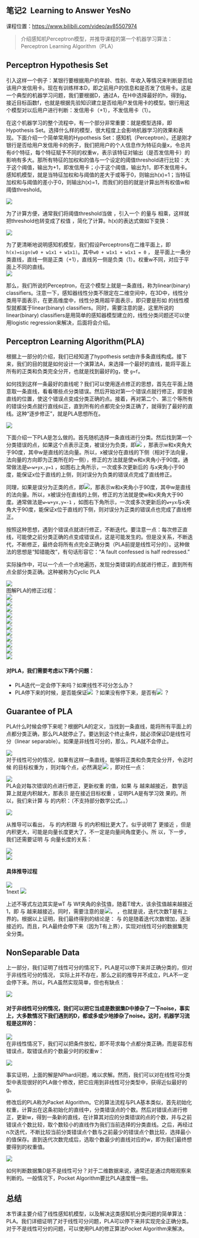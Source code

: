 ## 笔记2 ­­ Learning to Answer Yes­No
课程位置：https://www.bilibili.com/video/av85507974

> 介绍感知机Perceptron模型，并推导课程的第一个机器学习算法：Perceptron Learning Algorithm（PLA）

## Perceptron Hypothesis Set

引入这样一个例子：某银行要根据用户的年龄、性别、年收入等情况来判断是否给该用户发信用卡。现在有训练样本D，即之前用户的信息和是否发了信用卡。这是一个典型的机器学习问题，我们要根据D，通过A，在H中选择最好的h，得到g，接近目标函数f，也就是根据先验知识建立是否给用户发信用卡的模型。银行用这个模型对以后用户进行判断：发信用卡（+1），不发信用卡（­1）。  

在这个机器学习的整个流程中，有一个部分非常重要：就是模型选择，即Hypothesis Set。选择什么样的模型，很大程度上会影响机器学习的效果和表现。下面介绍一个简单常用的Hypothesis Set：感知机（Perceptron）。还是刚才银行是否给用户发信用卡的例子，我们把用户的个人信息作为特征向量x，令总共有d个特征，每个特征赋予不同的权重w，表示该特征对输出（是否发信用卡）的影响有多大。那所有特征的加权和的值与一个设定的阈值threshold进行比较：大于这个阈值，输出为+1，即发信用卡；小于这个阈值，输出为­1，即不发信用卡。感知机模型，就是当特征加权和与阈值的差大于或等于0，则输出h(x)=1；当特征加权和与阈值的差小于0，则输出h(x)=­1，而我们的目的就是计算出所有权值w和阈值threshold。  

![](assets/markdown-img-paste-20200313155917944.png)  

为了计算方便，通常我们将阈值threshold当做 ，引入一个 的量与 相乘，这样就把threshold也转变成了权值 ，简化了计算。h(x)的表达式做如下变换：  

![](assets/markdown-img-paste-20200313160005183.png)  

为了更清晰地说明感知机模型，我们假设Perceptrons在二维平面上，即`h(x)=sign(w0 + w1x1 + w1x1)`。其中`w0 + w1x1 + w1x1 = 0` ， 是平面上一条分类直线，直线一侧是正类（+1），直线另一侧是负类（­1）。权重w不同，对应于平面上不同的直线。  
![](assets/markdown-img-paste-2020031316034206.png)  

那么，我们所说的Perceptron，在这个模型上就是一条直线，称为linear(binary) classifiers。注意一下，感知器线性分类不限定在二维空间中，在3D中，线性分类用平面表示，在更高维度中，线性分类用超平面表示，即只要是形如 的线性模型就都属于linear(binary) classifiers。同时，需要注意的是，这里所说的linear(binary) classifiers是用简单的感知器模型建立的，线性分类问题还可以使用logistic regression来解决，后面将会介绍。  

## Perceptron Learning Algorithm(PLA)  

根据上一部分的介绍，我们已经知道了hypothesis set由许多条直线构成。接下来，我们的目的就是如何设计一个演算法A，来选择一个最好的直线，能将平面上所有的正类和负类完全分开，也就是找到最好的g，使 `g≈f`。  

如何找到这样一条最好的直线呢？我们可以使用逐点修正的思想，首先在平面上随意取一条直线，看看哪些点分类错误。然后开始对第一个错误点就行修正，即变换直线的位置，使这个错误点变成分类正确的点。接着，再对第二个、第三个等所有的错误分类点就行直线纠正，直到所有的点都完全分类正确了，就得到了最好的直线。这种“逐步修正”，就是PLA思想所在。  

![](assets/markdown-img-paste-20200313160648529.png)  

下面介绍一下PLA是怎么做的。首先随机选择一条直线进行分类。然后找到第一个分类错误的点，如果这个点表示正类，被误分为负类，即![](assets/markdown-img-paste-20200313162145932.png) ，那表示w和x夹角大于90度，其中w是直线的法向量。所以，x被误分在直线的下侧（相对于法向量，法向量的方向即为正类所在的一侧），修正的方法就是使w和x夹角小于90度。通常做法是`w←w+yx,y=1` ，如图右上角所示，一次或多次更新后的 与x夹角小于90度，能保证x位于直线的上侧，则对误分为负类的错误点完成了直线修正。  


同理，如果是误分为正类的点，即![](assets/markdown-img-paste-20200313162121653.png)，那表示w和x夹角小于90度，其中w是直线的法向量。所以，x被误分在直线的上侧，修正的方法就是使w和x夹角大于90度。通常做法是`w←w+yx,y=-1` ，如图右下角所示，一次或多次更新后的`w+yx`与x夹角大于90度，能保证x位于直线的下侧，则对误分为正类的错误点也完成了直线修正。  


按照这种思想，遇到个错误点就进行修正，不断迭代。要注意一点：每次修正直线，可能使之前分类正确的点变成错误点，这是可能发生的。但是没关系，不断迭代，不断修正，最终会将所有点完全正确分类（PLA前提是线性可分的）。这种做法的思想是“知错能改”，有句话形容它：“A fault confessed is half redressed.”  


实际操作中，可以一个点一个点地遍历，发现分类错误的点就进行修正，直到所有点全部分类正确。这种被称为Cyclic PLA  

![](assets/markdown-img-paste-2020031316215878.png)   
图解PLA的修正过程：  
![](assets/markdown-img-paste-20200313162240158.png)  
![](assets/markdown-img-paste-20200313162252646.png)  
![](assets/markdown-img-paste-20200313162306390.png)  
![](assets/markdown-img-paste-20200313162314349.png)  
![](assets/markdown-img-paste-20200313162329351.png)  
![](assets/markdown-img-paste-20200313162335869.png)  
![](assets/markdown-img-paste-20200313162347207.png)  
![](assets/markdown-img-paste-20200313162353676.png)  
![](assets/markdown-img-paste-20200313162402574.png)  
![](assets/markdown-img-paste-2020031316240921.png)  
![](assets/markdown-img-paste-20200313162417621.png)  

#### 对PLA，我们需要考虑以下两个问题：  
- PLA迭代一定会停下来吗？如果线性不可分怎么办？
- PLA停下来的时候，是否能保证![](assets/markdown-img-paste-2020031316251120.png) ？如果没有停下来，是否有![](assets/markdown-img-paste-20200313162513766.png) ？  

## Guarantee of PLA

PLA什么时候会停下来呢？根据PLA的定义，当找到一条直线，能将所有平面上的点都分类正确，那么PLA就停止了。要达到这个终止条件，就必须保证D是线性可分（linear separable）。如果是非线性可分的，那么，PLA就不会停止。  

![](assets/markdown-img-paste-20200313162656204.png)  
对于线性可分的情况，如果有这样一条直线，能够将正类和负类完全分开，令这时候
的目标权重为 ，则对每个点，必然满足![](assets/markdown-img-paste-20200313162725283.png) ，即对任一点：  

![](assets/markdown-img-paste-20200313162737877.png)  
PLA会对每次错误的点进行修正，更新权重 的值，如果 与 越来越接近，
数学运算上就是内积越大，那表示 是在接近目标权重 ，证明PLA是有学习效
果的。所以，我们来计算 与 的内积：（不支持部分数学公式。。）  

![](assets/markdown-img-paste-2020031316284936.png)  

从推导可以看出， 与 的内积跟 与 的内积相比更大了。似乎说明了
更接近 ，但是内积更大，可能是向量长度更大了，不一定是向量间角度更小。所
以，下一步，我们还需要证明 与 向量长度的关系：

![](assets/markdown-img-paste-20200313162910395.png)  
![](assets/markdown-img-paste-20200313162950141.png)  

#### 具体推导过程

![](assets/markdown-img-paste-20200313163016396.png)  
1next
![](assets/markdown-img-paste-20200313163032738.png)  

上述不等式左边其实是wT 与 Wf夹角的余弦值，随着T增大，该余弦值越来越接近1，即 与 越来越接近。同时，需要注意的是![](assets/markdown-img-paste-20200313163135228.png)， ，也就是说，迭代次数T是有上界的。根据以上证明，我们最终得到的结论是： 与 的是随着迭代次数增加，逐渐接近的。而且，PLA最终会停下来（因为T有上界），实现对线性可分的数据集完全分类。

## Non­Separable Data

上一部分，我们证明了线性可分的情况下，PLA是可以停下来并正确分类的，但对于非线性可分的情况， 实际上并不存在，那么之前的推导并不成立，PLA不一定会停下来。所以，PLA虽然实现简单，但也有缺点：

![](assets/markdown-img-paste-20200313163247495.png)  

#### 对于非线性可分的情况，我们可以把它当成是数据集D中掺杂了一下noise，事实上，大多数情况下我们遇到的D，都或多或少地掺杂了noise。这时，机器学习流程是这样的：

![](assets/markdown-img-paste-20200313163321149.png)  
在非线性情况下，我们可以把条件放松，即不苛求每个点都分类正确，而是容忍有错误点，取错误点的个数最少时的权重w：

![](assets/markdown-img-paste-20200313163344552.png)  

事实证明，上面的解是NP­hard问题，难以求解。然而，我们可以对在线性可分类型中表现很好的PLA做个修改，把它应用到非线性可分类型中，获得近似最好的g。

修改后的PLA称为Packet Algorithm。它的算法流程与PLA基本类似，首先初始化权重，计算出在这条初始化的直线中，分类错误点的个数。然后对错误点进行修正，更新w，得到一条新的直线，在计算其对应的分类错误的点的个数，并与之前错误点个数比较，取个数较小的直线作为我们当前选择的分类直线。之后，再经过n次迭代，不断比较当前分类错误点个数与之前最少的错误点个数比较，选择最小的值保存。直到迭代次数完成后，选取个数最少的直线对应的w，即为我们最终想要得到的权重值。

![](assets/markdown-img-paste-20200313163425826.png)  

如何判断数据集D是不是线性可分？对于二维数据来说，通常还是通过肉眼观察来判断的。一般情况下，Pocket Algorithm要比PLA速度慢一些。

## 总结  

本节课主要介绍了线性感知机模型，以及解决这类感知机分类问题的简单算法：PLA。我们详细证明了对于线性可分问题，PLA可以停下来并实现完全正确分类。对于不是线性可分的问题，可以使用PLA的修正算法Pocket Algorithm来解决。 
